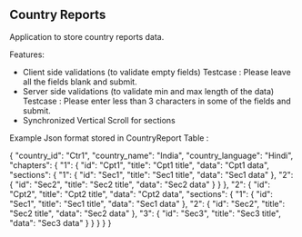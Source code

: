 

## Country Reports

Application to store country reports data.

Features:
- Client side validations (to validate empty fields)
	Testcase : Please leave all the fields blank and submit.
- Server side validations (to validate min and max length of the data)
	Testcase : Please enter less than 3 characters in some of the fields and submit.
- Synchronized Vertical Scroll for sections

Example Json format stored in CountryReport Table :

{
    "country_id": "Ctr1",
    "country_name": "India",
    "country_language": "Hindi",
    "chapters": {
        "1": {
            "id": "Cpt1",
            "title": "Cpt1 title",
            "data": "Cpt1 data",
            "sections": {
                "1": {
                    "id": "Sec1",
                    "title": "Sec1 title",
                    "data": "Sec1 data"
                },
                "2": {
                    "id": "Sec2",
                    "title": "Sec2 title",
                    "data": "Sec2 data"
                }
            }
        },
        "2": {
            "id": "Cpt2",
            "title": "Cpt2 title",
            "data": "Cpt2 data",
            "sections": {
                "1": {
                    "id": "Sec1",
                    "title": "Sec1 title",
                    "data": "Sec1 data"
                },
                "2": {
                    "id": "Sec2",
                    "title": "Sec2 title",
                    "data": "Sec2 data"
                },
                "3": {
                    "id": "Sec3",
                    "title": "Sec3 title",
                    "data": "Sec3 data"
                }
            }
        }
    }
}


